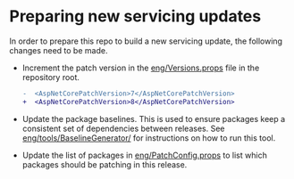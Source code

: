 Preparing new servicing updates
===============================

In order to prepare this repo to build a new servicing update, the following changes need to be made.

* Increment the patch version in the [eng/Versions.props](/eng/Versions.props) file in the repository root.

    ```diff
    -  <AspNetCorePatchVersion>7</AspNetCorePatchVersion>
    +  <AspNetCorePatchVersion>8</AspNetCorePatchVersion>
    ```

* Update the package baselines. This is used to ensure packages keep a consistent set of dependencies between releases.
  See [eng/tools/BaselineGenerator/](/eng/tools/BaselineGenerator/README.md) for instructions on how to run this tool.

* Update the list of packages in [eng/PatchConfig.props](/eng/PatchConfig.props) to list which packages should be patching in this release.
